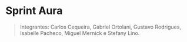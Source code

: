 # Sprint Aura
> Integrantes: Carlos Cequeira, Gabriel Ortolani, Gustavo Rodrigues, Isabelle Pacheco, Miguel Mernick e Stefany Lino.
